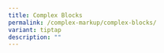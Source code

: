 ```yaml
---
title: Complex Blocks
permalink: /complex-markup/complex-blocks/
variant: tiptap
description: ""
---
```

